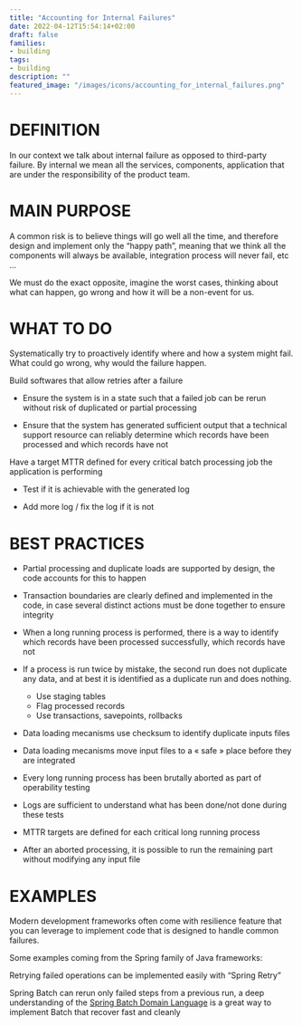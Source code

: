 ```yaml
---
title: "Accounting for Internal Failures"
date: 2022-04-12T15:54:14+02:00
draft: false
families:
- building
tags:
- building
description: ""
featured_image: "/images/icons/accounting_for_internal_failures.png"
---
```


# DEFINITION

In our context we talk about internal failure as opposed to third-party failure. By internal we mean all the services, components, application that are under the responsibility of the product team.



# MAIN PURPOSE

A common risk is to believe things will go well all the time, and therefore design and implement only the “happy path”, meaning that we think all the components will always be available, integration process will never fail, etc …

We must do the exact opposite, imagine the worst cases, thinking about what can happen, go wrong and how it will be a non-event for us.



# WHAT TO DO

Systematically try to proactively identify where and how a system might fail. What could go wrong, why would the failure happen.

Build softwares that allow retries after a failure

* Ensure the system is in a state such that a failed job can be rerun without risk of duplicated or partial processing

* Ensure that the system has generated sufficient output that a technical support resource can reliably determine which records have been processed and which records have not

Have a target MTTR defined for every critical batch processing job the application is performing

* Test if it is achievable with the generated log

* Add more log / fix the log if it is not





# BEST PRACTICES

* Partial processing and duplicate loads are supported by design, the code accounts for this to happen

* Transaction boundaries are clearly defined and implemented in the code, in case several distinct actions must be done together to ensure integrity

* When a long running process is performed, there is a way to identify which records have been processed successfully, which records have not

* If a process is run twice by mistake, the second run does not duplicate any data, and at best it is identified as a duplicate run and does nothing.
  * Use staging tables 
  * Flag processed records 
  * Use transactions, savepoints, rollbacks

* Data loading mecanisms use checksum to identify duplicate inputs files

* Data loading mecanisms move input files to a « safe » place before they are integrated

* Every long running process has been brutally aborted as part of operability testing

* Logs are sufficient to understand what has been done/not done during these tests

* MTTR targets are defined for each critical long running process

* After an aborted processing, it is possible to run the remaining part without modifying any input file


# EXAMPLES

Modern development frameworks often come with resilience feature that you can leverage to implement code that is designed to handle common failures.

Some examples coming from the Spring family of Java frameworks:

Retrying failed operations can be implemented easily with “Spring Retry”

Spring Batch can rerun only failed steps from a previous run, a deep understanding of the [Spring Batch Domain Language](https://docs.spring.io/spring-batch/docs/current/reference/html/domain.html#domainLanguageOfBatch) is a great way to implement Batch that recover fast and cleanly 
